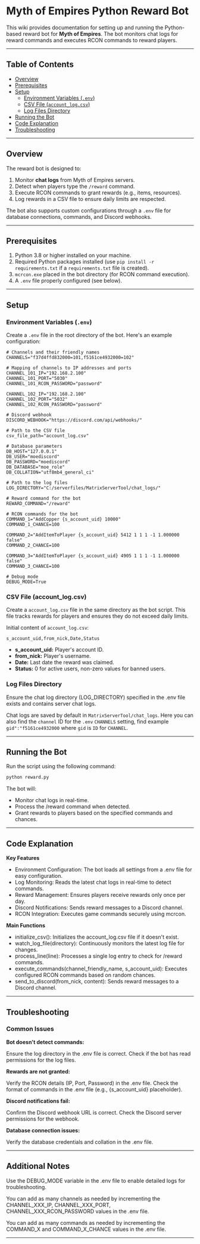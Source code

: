 # Myth of Empires Python Reward Bot

This wiki provides documentation for setting up and running the Python-based reward bot for **Myth of Empires**. The bot monitors chat logs for reward commands and executes RCON commands to reward players.

---

## Table of Contents

- [Overview](#overview)
- [Prerequisites](#prerequisites)
- [Setup](#setup)
  - [Environment Variables (`.env`)](#environment-variables-env)
  - [CSV File (`account_log.csv`)](#csv-file-account_logcsv)
  - [Log Files Directory](#log-files-directory)
- [Running the Bot](#running-the-bot)
- [Code Explanation](#code-explanation)
- [Troubleshooting](#troubleshooting)

---

## Overview

The reward bot is designed to:
1. Monitor **chat logs** from Myth of Empires servers.
2. Detect when players type the `/reward` command.
3. Execute RCON commands to grant rewards (e.g., items, resources).
4. Log rewards in a CSV file to ensure daily limits are respected.

The bot also supports custom configurations through a `.env` file for database connections, commands, and Discord webhooks.

---

## Prerequisites

1. Python 3.8 or higher installed on your machine.
2. Required Python packages installed (use `pip install -r requirements.txt` if a `requirements.txt` file is created).
3. `mcrcon.exe` placed in the bot directory (for RCON command execution).
4. A `.env` file properly configured (see below).

---

## Setup

### Environment Variables (`.env`)

Create a `.env` file in the root directory of the bot. Here's an example configuration:

```dotenv
# Channels and their friendly names
CHANNELS="f37d4ffd832000=101,f5161ce4932000=102"

# Mapping of channels to IP addresses and ports
CHANNEL_101_IP="192.168.2.100"
CHANNEL_101_PORT="5030"
CHANNEL_101_RCON_PASSWORD="password"

CHANNEL_102_IP="192.168.2.100"
CHANNEL_102_PORT="5032"
CHANNEL_102_RCON_PASSWORD="password"

# Discord webhook
DISCORD_WEBHOOK="https://discord.com/api/webhooks/"

# Path to the CSV file
csv_file_path="account_log.csv"

# Database parameters
DB_HOST="127.0.0.1"
DB_USER="moediscord"
DB_PASSWORD="moediscord"
DB_DATABASE="moe_role"
DB_COLLATION="utf8mb4_general_ci"

# Path to the log files
LOG_DIRECTORY="C:/serverfiles/MatrixServerTool/chat_logs/"

# Reward command for the bot
REWARD_COMMAND="/reward"

# RCON commands for the bot
COMMAND_1="AddCopper {s_account_uid} 10000"
COMMAND_1_CHANCE=100

COMMAND_2="AddItemToPlayer {s_account_uid} 5412 1 1 1 -1 1.000000 false"
COMMAND_2_CHANCE=100

COMMAND_3="AddItemToPlayer {s_account_uid} 4905 1 1 1 -1 1.000000 false"
COMMAND_3_CHANCE=100

# Debug mode
DEBUG_MODE=True
```

### CSV File (account_log.csv)

Create a `account_log.csv` file in the same directory as the bot script. This file tracks rewards for players and ensures they do not exceed daily limits.

Initial content of `account_log.csv`:

```account_log.csv
s_account_uid,from_nick,Date,Status
```
- **s_account_uid:** Player's account ID.
- **from_nick:** Player's username.
- **Date:** Last date the reward was claimed.
- **Status:** 0 for active users, non-zero values for banned users.

### Log Files Directory

Ensure the chat log directory (LOG_DIRECTORY) specified in the .env file exists and contains server chat logs.

Chat logs are saved by default in `MatrixServerTool/chat_logs`. Here you can also find the `channel` ID for the `.env` `CHANNELS` setting, find example `gid":"f5161ce4932000` where `gid` is `ID` for `CHANNEL`.

---

## Running the Bot

Run the script using the following command:

```cmd run command
python reward.py
```

The bot will:

* Monitor chat logs in real-time.
* Process the /reward command when detected.
* Grant rewards to players based on the specified commands and chances.

---

## Code Explanation

**Key Features**

* Environment Configuration: The bot loads all settings from a .env file for easy configuration.
* Log Monitoring: Reads the latest chat logs in real-time to detect commands.
* Reward Management: Ensures players receive rewards only once per day.
* Discord Notifications: Sends reward messages to a Discord channel.
* RCON Integration: Executes game commands securely using mcrcon.

**Main Functions**

* initialize_csv(): Initializes the account_log.csv file if it doesn't exist.
* watch_log_file(directory): Continuously monitors the latest log file for changes.
* process_line(line): Processes a single log entry to check for /reward commands.
* execute_commands(channel_friendly_name, s_account_uid): Executes configured RCON commands based on random chances.
* send_to_discord(from_nick, content): Sends reward messages to a Discord channel.

---

## Troubleshooting

### Common Issues

**Bot doesn't detect commands:**

Ensure the log directory in the .env file is correct.
Check if the bot has read permissions for the log files.

**Rewards are not granted:**

Verify the RCON details (IP, Port, Password) in the .env file.
Check the format of commands in the .env file (e.g., {s_account_uid} placeholder).

**Discord notifications fail:**

Confirm the Discord webhook URL is correct.
Check the Discord server permissions for the webhook.

**Database connection issues:**

Verify the database credentials and collation in the .env file.

---

## Additional Notes

Use the DEBUG_MODE variable in the .env file to enable detailed logs for troubleshooting.

You can add as many channels as needed by incrementing the CHANNEL_XXX_IP, CHANNEL_XXX_PORT, CHANNEL_XXX_RCON_PASSWORD values in the .env file.

You can add as many commands as needed by incrementing the COMMAND_X and COMMAND_X_CHANCE values in the .env file.

---
